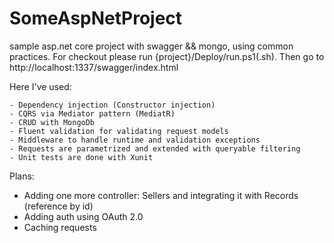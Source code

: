 # SomeAspNetProject
sample asp.net core project with swagger &amp;&amp; mongo, using common practices. 
For checkout please run {project}/Deploy/run.ps1(.sh).
 Then go to http://localhost:1337/swagger/index.html

Here I've used: 

    - Dependency injection (Constructor injection)
    - CQRS via Mediator pattern (MediatR)
    - CRUD with MongoDb
    - Fluent validation for validating request models
    - Middleware to handle runtime and validation exceptions
    - Requests are parametrized and extended with queryable filtering
    - Unit tests are done with Xunit

Plans:
 - Adding one more controller: Sellers and integrating it with Records (reference by id)
 - Adding auth using OAuth 2.0
 - Caching requests
